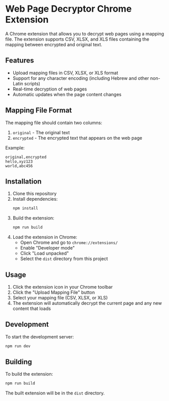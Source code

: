 # Web Page Decryptor Chrome Extension

A Chrome extension that allows you to decrypt web pages using a mapping file. The extension supports CSV, XLSX, and XLS files containing the mapping between encrypted and original text.

## Features

- Upload mapping files in CSV, XLSX, or XLS format
- Support for any character encoding (including Hebrew and other non-Latin scripts)
- Real-time decryption of web pages
- Automatic updates when the page content changes

## Mapping File Format

The mapping file should contain two columns:
1. `original` - The original text
2. `encrypted` - The encrypted text that appears on the web page

Example:
```
original,encrypted
hello,xyz123
world,abc456
```

## Installation

1. Clone this repository
2. Install dependencies:
   ```bash
   npm install
   ```
3. Build the extension:
   ```bash
   npm run build
   ```
4. Load the extension in Chrome:
   - Open Chrome and go to `chrome://extensions/`
   - Enable "Developer mode"
   - Click "Load unpacked"
   - Select the `dist` directory from this project

## Usage

1. Click the extension icon in your Chrome toolbar
2. Click the "Upload Mapping File" button
3. Select your mapping file (CSV, XLSX, or XLS)
4. The extension will automatically decrypt the current page and any new content that loads

## Development

To start the development server:
```bash
npm run dev
```

## Building

To build the extension:
```bash
npm run build
```

The built extension will be in the `dist` directory.
